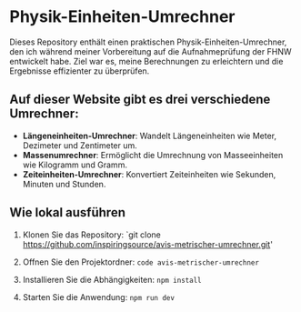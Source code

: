 # Physik-Einheiten-Umrechner

Dieses Repository enthält einen praktischen Physik-Einheiten-Umrechner, den ich während meiner Vorbereitung auf die Aufnahmeprüfung der FHNW entwickelt habe. Ziel war es, meine Berechnungen zu erleichtern und die Ergebnisse effizienter zu überprüfen.

## Auf dieser Website gibt es drei verschiedene Umrechner:

- **Längeneinheiten-Umrechner**: Wandelt Längeneinheiten wie Meter, Dezimeter und Zentimeter um.
- **Massenumrechner**: Ermöglicht die Umrechnung von Masseeinheiten wie Kilogramm und Gramm.
- **Zeiteinheiten-Umrechner**: Konvertiert Zeiteinheiten wie Sekunden, Minuten und Stunden.

## Wie lokal ausführen

1. Klonen Sie das Repository: `git clone https://github.com/inspiringsource/avis-metrischer-umrechner.git'

2. Offnen Sie den Projektordner: `code avis-metrischer-umrechner`

3. Installieren Sie die Abhängigkeiten: `npm install`

4. Starten Sie die Anwendung: `npm run dev`
